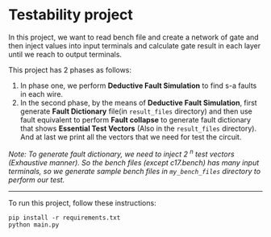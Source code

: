 # Testability project

In this project, we want to read bench file and create a network of gate and then inject values into input terminals and calculate gate result in each layer until we reach to output terminals.

This project has 2 phases as follows:

1. In phase one, we perform **Deductive Fault Simulation** to find s-a faults in each wire.
2. In the second phase, by the means of **Deductive Fault Simulation**, first generate **Fault Dictionary** file(in `result_files` directory) and then use fault equivalent to perform **Fault collapse** to generate fault dictionary that shows **Essential Test Vectors** (Also in the `result_files` directory). And at last we print all the vectors that we need for test the circuit.

*Note: To generate fault dictionary, we need to inject  2 <sup>n</sup> test vectors (Exhaustive manner). So the bench files (except c17.bench) has many input terminals, so we generate sample bench files in `my_bench_files` directory to perform our test.*

---

To run this project, follow these instructions:

```
pip install -r requirements.txt
python main.py
```
